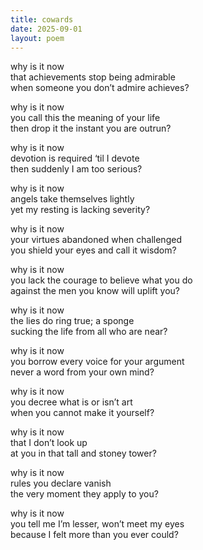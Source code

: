 ```yaml
---
title: cowards
date: 2025-09-01
layout: poem
---
```


why is it now  
that achievements stop being admirable  
when someone you don’t admire achieves?  

why is it now  
you call this the meaning of your life  
then drop it the instant you are outrun?  

why is it now  
devotion is required ‘til I devote  
then suddenly I am too serious?  

why is it now  
angels take themselves lightly   
yet my resting is lacking severity?  

why is it now  
your virtues abandoned when challenged  
you shield your eyes and call it wisdom?  

why is it now  
you lack the courage to believe what you do  
against the men you know will uplift you?  

why is it now  
the lies do ring true; a sponge  
sucking the life from all who are near?  

why is it now  
you borrow every voice for your argument  
never a word from your own mind?  

why is it now  
you decree what is or isn’t art  
when you cannot make it yourself?  

why is it now  
that I don’t look up  
at you in that tall and stoney tower?  

why is it now  
rules you declare vanish  
the very moment they apply to you?  

why is it now  
you tell me I’m lesser, won’t meet my eyes  
because I felt more than you ever could? 



  
